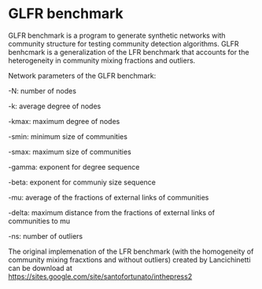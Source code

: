 # GLFR benchmark

GLFR benchmark is a program to generate synthetic networks with community structure for testing community detection algorithms. GLFR benhcmark is a generalization of the LFR benchmark that accounts for the heterogeneity in community mixing fractions and outliers. 
 
Network parameters of the GLFR benchmark:

-N: number of nodes

-k: average degree of nodes

-kmax: maximum degree of nodes

-smin: minimum size of communities

-smax: maximum size of communities

-gamma: exponent for degree sequence

-beta: exponent for communiy size sequence

-mu: average of the fractions of external links of communities

-delta: maximum distance from the fractions of external links of communities to mu

-ns: number of outliers

The original implemenation of the LFR benchmark (with the homogeneity of community mixing fracxtions and without outliers) created by Lancichinetti can be download at https://sites.google.com/site/santofortunato/inthepress2		
